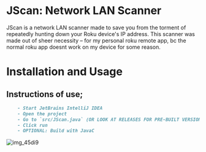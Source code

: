 # JScan: Network LAN Scanner
JScan is a network LAN scanner made to save you from the torment of repeatedly hunting down your Roku device's IP address. This scanner was made out of sheer necessity – for my personal roku remote app, bc the normal roku app doesnt work on my device for some reason.
# Installation and Usage

## Instructions of use;
```md
    - Start JetBrains IntelliJ IDEA
    - Open the project
    - Go to `src/JScan.java` (OR LOOK AT RELEASES FOR PRE-BUILT VERSION)
    - Click run
    - OPTIONAL: Build with JavaC
```
![img_45di9](https://github.com/JScanner/JScan/assets/61995036/26c2abb2-375b-4954-98ed-9038a9b4edd8)
